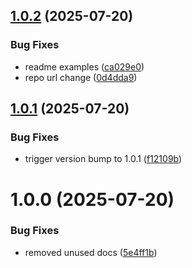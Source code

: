 ## [1.0.2](https://github.com/getpaidhqco/typescript-sdk/compare/v1.0.1...v1.0.2) (2025-07-20)


### Bug Fixes

* readme examples ([ca029e0](https://github.com/getpaidhqco/typescript-sdk/commit/ca029e0850b5d09ca5caffdf4b7fe8059805bd68))
* repo url change ([0d4dda9](https://github.com/getpaidhqco/typescript-sdk/commit/0d4dda9f8aec1180fa6c48ab6b2a2df711491bfe))

## [1.0.1](https://github.com/getpaidhqco/gphq-ts-sdk/compare/v1.0.0...v1.0.1) (2025-07-20)


### Bug Fixes

* trigger version bump to 1.0.1 ([f12109b](https://github.com/getpaidhqco/gphq-ts-sdk/commit/f12109b63552dc07610944284242cfa998cababd))

# 1.0.0 (2025-07-20)


### Bug Fixes

* removed unused docs ([5e4ff1b](https://github.com/getpaidhqco/typescript-sdk/commit/5e4ff1b358071a1fd25ec3443bd56365de3f299c))
